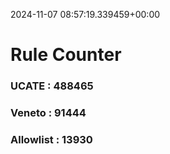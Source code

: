 2024-11-07 08:57:19.339459+00:00
# Rule Counter 
 ### UCATE : 488465

 ### Veneto : 91444

 ### Allowlist : 13930